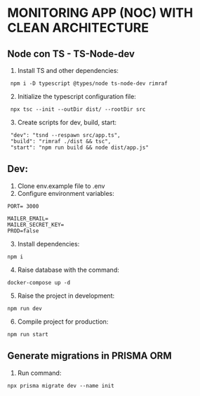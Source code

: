 # MONITORING APP (NOC) WITH CLEAN ARCHITECTURE

## Node con TS - TS-Node-dev

1.  Install TS and other dependencies:

```
 npm i -D typescript @types/node ts-node-dev rimraf
```

2. Initialize the typescript configuration file:

```
 npx tsc --init --outDir dist/ --rootDir src
```

3. Create scripts for dev, build, start:

```
 "dev": "tsnd --respawn src/app.ts",
 "build": "rimraf ./dist && tsc",
 "start": "npm run build && node dist/app.js"
```

## Dev:

1. Clone env.example file to .env
2. Configure environment variables:

```
PORT= 3000

MAILER_EMAIL=
MAILER_SECRET_KEY=
PROD=false
```

3. Install dependencies:

```
npm i
```

4. Raise database with the command:

```
docker-compose up -d
```

5. Raise the project in development:

```
npm run dev
```

6. Compile project for production:

```
npm run start
```

## Generate migrations in PRISMA ORM

1.  Run command:

```
npx prisma migrate dev --name init
```
